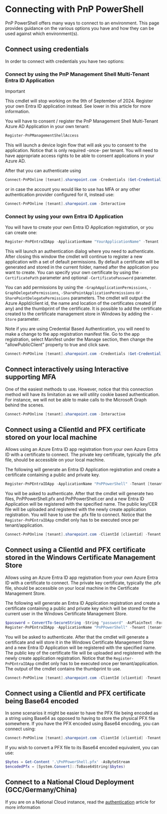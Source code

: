 # Connecting with PnP PowerShell

PnP PowerShell offers many ways to connect to an environment. This page provides guidance on the various options you have and how they can be used against which environment(s).


## Connect using credentials

In order to connect with credentials you have two options: 
### Connect by using the PnP Management Shell Multi-Tenant Entra ID Application

> [!Important]
> This cmdlet will stop working on the 9th of September of 2024. Register your own Entra ID application instead. See lower in this article for more information.

You will have to consent / register the PnP Management Shell Multi-Tenant Azure AD Application in your own tenant:

```powershell
Register-PnPManagementShellAccess
```

This will launch a device login flow that will ask you to consent to the application. Notice that is only required -once- per tenant. You will need to have appropriate access rights to be able to consent applications in your Azure AD.

After that you can authenticate using

```powershell
Connect-PnPOnline [tenant].sharepoint.com -Credentials (Get-Credential)
```

or in case the account you would like to use has MFA or any other authentication provider configured for it, instead use:

```powershell
Connect-PnPOnline [tenant].sharepoint.com -Interactive
```

### Connect by using your own Entra ID Application

You will have to create your own Entra ID Application registration, or you can create one:

```powershell
Register-PnPEntraIDApp -ApplicationName "YourApplicationName" -Tenant [tenant].onmicrosoft.com -Interactive
```

This will launch an authentication dialog where you need to authenticate. After closing this window the cmdlet will continue to register a new application with a set of default permissions. By default a certificate will be generated and stored in the current folder, named after the application you want to create. You can specify your own certificate by using the `-CertificatePath` parameter and optional `-CertificatePassword` parameter.

You can add permissions by using the `-GraphApplicationPermissions`, `-GraphDelegatePermissions`, `-SharePointApplicationPermissions` or `-SharePointDelegatePermissions` parameters. The cmdlet will output the Azure AppId/client id, the name and location of the certificates created (if any) and the thumbprint of the certificate. It is possible to add the certificate created to the certificate management store in Windows by adding the `-Store` parameter.

Note if you are using Credential Based Authentication, you will need to make a change to the app registration manifest file. Go to the app registration, select Manifest under the Manage section, then change the "allowPublicClient" property to true and click save.

```powershell
Connect-PnPOnline [tenant].sharepoint.com -Credentials (Get-Credential) -ClientId [clientid]
```

## Connect interactively using Interactive supporting MFA

One of the easiest methods to use. However, notice that this connection method will have its limitation as we will utility cookie based authentication. For instance, we will not be able to make calls to the Microsoft Graph behind the scenes. 

```powershell
Connect-PnPOnline [tenant].sharepoint.com -Interactive
```

## Connect using a ClientId and PFX certificate stored on your local machine

Allows using an Azure Entra ID app registration from your own Azure Entra ID with a certificate to connect. The private key certificate, typically the .pfx file, should be accessible on your local machine. 

The following will generate an Entra ID Application registration and create a certificate containing a public and private key.

```powershell
Register-PnPEntraIDApp -ApplicationName "PnPPowerShell" -Tenant [tenant].onmicrosoft.com -Password (ConvertTo-SecureString -String "password" -AsPlainText -Force)
```

You will be asked to authenticate. After that the cmdlet will generate two files, PnPPowerShell.pfx and PnPPowerShell.cer and a new Entra ID Application will be registered with the specified name. The public key/CER file will be uploaded and registered with the newly create application registration. You will have to use the .pfx file to connect. Notice that the `Register-PnPEntraIDApp` cmdlet only has to be executed once per tenant/application.

```powershell
Connect-PnPOnline [tenant].sharepoint.com -ClientId [clientid] -Tenant [tenant].onmicrosoft.com -CertificatePath '.\PnPPowerShell.pfx' -CertificatePassword (ConvertTo-SecureString -AsPlainText -Force "password")
```

## Connect using a ClientId and PFX certificate stored in the Windows Certificate Management Store

Allows using an Azure Entra ID app registration from your own Azure Entra ID with a certificate to connect. The private key certificate, typically the .pfx file, should be accessible on your local machine in the Certificate Management Store.

The following will generate an Entra ID Application registration and create a certificate containing a public and private key which will be stored for the current user in the Windows Certificate Management Store.
```powershell
$password = ConvertTo-SecureString -String "password" -AsPlainText -Force
Register-PnPEntraIDApp -ApplicationName "PnPPowerShell" -Tenant [tenant].onmicrosoft.com -Store CurrentUser
```

You will be asked to authenticate. After that the cmdlet will generate a certificate and will store it in the Windows Certificate Management Store and a new Entra ID Application will be registered with the specified name. The public key of the certificate file will be uploaded and registered with the newly create application registration. Notice that the `Register-PnPEntraIDApp` cmdlet only has to be executed once per tenant/application. The output of the cmdlet contains the thumbprint to use.

```PowerShell
Connect-PnPOnline [tenant].sharepoint.com -ClientId [clientid] -Tenant [tenant].onmicrosoft.com -Thumbprint $thumbprint
```

## Connect using a ClientId and PFX certificate being Base64 encoded

In some scenarios it might be easier to have the PFX file being encoded as a string using Base64 as opposed to having to store the physical PFX file somewhere. If you have the PFX encoded using Base64 encoding, you can connect using:

```PowerShell
Connect-PnPOnline [tenant].sharepoint.com -ClientId [clientid] -Tenant [tenant].onmicrosoft.com -CertificateBase64Encoded $encodedPfx
```

If you wish to convert a PFX file to its Base64 encoded equivalent, you can use:

```PowerShell
$bytes = Get-Content '.\PnPPowerShell.pfx' -AsByteStream
$encodedPfx = [System.Convert]::ToBase64String($bytes)
```

## Connect to a National Cloud Deployment (GCC/Germany/China)

If you are on a National Cloud instance, read the [authentication](authentication.md) article for more information
